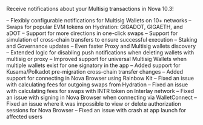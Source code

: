 
Receive notifications about your Multisig transactions in Nova 10.3!

– Flexibly configurable notifications for Multisig Wallets on 10+ networks
– Swaps for popular EVM tokens on Hydration: GIGADOT, GIGAETH, and aDOT
– Support for more directions in one-click swaps
– Support for simulation of cross-chain transfers to ensure successful execution
– Staking and Governance updates
– Even faster Proxy and Multisig wallets discovery
– Extended logic for disabling push notifications when deleting wallets with multisig or proxy
– Improved support for universal Multisig Wallets when multiple wallets exist for one signatory in the app
– Added support for Kusama/Polkadot pre-migration cross-chain transfer changes
– Added support for connecting in Nova Browser using Rainbow Kit
– Fixed an issue with calculating fees for outgoing swaps from Hydration
– Fixed an issue with calculating fees for swaps with INTR token on Interlay network
– Fixed an issue with signing in Nova Browser when connecting via WalletConnect
– Fixed an issue where it was impossible to view or delete authorization sessions for Nova Browser
– Fixed an issue with crash at app launch for affected users